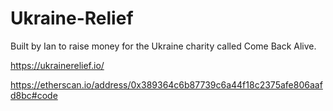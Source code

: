 # Ukraine-Relief

Built by Ian to raise money for the Ukraine charity called Come Back Alive.

https://ukrainerelief.io/

https://etherscan.io/address/0x389364c6b87739c6a44f18c2375afe806aafd8bc#code
